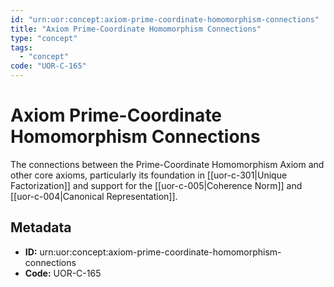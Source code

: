 ```yaml
---
id: "urn:uor:concept:axiom-prime-coordinate-homomorphism-connections"
title: "Axiom Prime-Coordinate Homomorphism Connections"
type: "concept"
tags:
  - "concept"
code: "UOR-C-165"
---
```


# Axiom Prime-Coordinate Homomorphism Connections

The connections between the Prime-Coordinate Homomorphism Axiom and other core axioms, particularly its foundation in [[uor-c-301|Unique Factorization]] and support for the [[uor-c-005|Coherence Norm]] and [[uor-c-004|Canonical Representation]].

## Metadata

- **ID:** urn:uor:concept:axiom-prime-coordinate-homomorphism-connections
- **Code:** UOR-C-165
